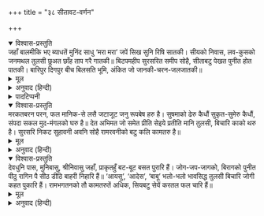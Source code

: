 +++
title = "३८ सीतावट-वर्णन"

+++


<details open><summary>विश्वास-प्रस्तुति</summary>
जहाँ बालमीकि भए ब्याधतें मुनिंद साधु  
‘मरा मरा’ जपें सिख सुनि रिषि सातकी।  
सीयको निवास, लव-कुसको जनमथल  
तुलसी छुअत छाँह ताप गरै गातकी॥  
बिटपमहीप सुरसरित समीप सोहै,  
सीताबटु पेखत पुनीत होत पातकी।  
बारिपुर दिगपुर बीच बिलसति भूमि,  
अंकित जो जानकी-चरन-जलजातकी॥
</details>

<details><summary>मूल</summary>

जहाँ बालमीकि भए ब्याधतें मुनिंद साधु  
‘मरा मरा’ जपें सिख सुनि रिषि सातकी।  
सीयको निवास, लव-कुसको जनमथल  
तुलसी छुअत छाँह ताप गरै गातकी॥  
बिटपमहीप सुरसरित समीप सोहै,  
सीताबटु पेखत पुनीत होत पातकी।  
बारिपुर दिगपुर बीच बिलसति भूमि,  
अंकित जो जानकी-चरन-जलजातकी॥
</details>

<details><summary>अनुवाद (हिन्दी)</summary>

जहाँ सप्तर्षियोंका उपदेश सुनकर (राममन्त्रको उलटे क्रमसे) ‘मरा-मरा’ जपते हुए वाल्मीकिजी व्याधसे महामुनि साधु हो गये, जो श्रीसीताजीका निवासस्थान और कुश तथा लवका जन्मस्थान था, तुलसीदासजी कहते हैं—जहाँकी छायाका स्पर्श होते ही शरीरका सारा ताप शान्त हो जाता है, वह वृक्षराज सीतावट श्रीगङ्गाजीके तटपर शोभायमान है। उसके दर्शनमात्रसे पापी पुरुष भी पवित्र हो जाता है। यह स्थान वारिपुर और दिगपुर—इन दो गाँवोंके बीचमें है* और श्रीजानकीजीके चरणकमलोंसे अङ्कित है॥ १३८॥
</details>

<details><summary>पादटिप्पनी</summary>

* यह स्थान प्रयाग और काशीके बीचमें सीतामढ़ी नामसे प्रसिद्ध है।
</details>

<details open><summary>विश्वास-प्रस्तुति</summary>
मरकतबरन परन, फल मानिक-से  
लसै जटाजूट जनु रूपबेष हरु है।  
सुषमाको ढेरु कैधौं सुकृत-सुमेरु कैधौं,  
संपदा सकल मुद-मंगलको घरु है॥  
देत अभिमत जो समेत प्रीति सेइये  
प्रतीति मानि तुलसी, बिचारि काको थरु है।  
सुरसरि निकट सुहावनी अवनि सोहै  
रामरवनीको बटु कलि कामतरु है॥
</details>

<details><summary>मूल</summary>

मरकतबरन परन, फल मानिक-से  
लसै जटाजूट जनु रूपबेष हरु है।  
सुषमाको ढेरु कैधौं सुकृत-सुमेरु कैधौं,  
संपदा सकल मुद-मंगलको घरु है॥  
देत अभिमत जो समेत प्रीति सेइये  
प्रतीति मानि तुलसी, बिचारि काको थरु है।  
सुरसरि निकट सुहावनी अवनि सोहै  
रामरवनीको बटु कलि कामतरु है॥
</details>

<details><summary>अनुवाद (हिन्दी)</summary>

उसके पत्ते मरकतमणिके समान हरे तथा फल माणिक्यके सदृश (लाल रंगके) हैं। अपनी जटाओंके कारण वह ऐसी शोभा देता है, मानो वृक्षरूपमें महादेवजी ही हों। वह मानो सुन्दरताका पुञ्ज है, अथवा सुकृतका सुमेरु है, किंवा सब प्रकारकी सम्पत्ति, आनन्द और मङ्गलका घर है। यदि ‘यह किसका स्थान है’ [अर्थात् जानकीजीका निवासस्थल है] इसका विचार करके विश्वास और प्रीतिपूर्वक उसका सेवन किया जाय तो वह सब प्रकारके इच्छित फल देता है। वह सुन्दर भूमि श्रीगङ्गाजीके तटपर सुशोभित है; यह रामवल्लभा श्रीजानकीजीका वट कलियुगमें कल्पवृक्षके समान है॥ १३९॥
</details>

<details open><summary>विश्वास-प्रस्तुति</summary>
देवधुनि पास, मुनिबासु, श्रीनिवासु जहाँ,  
प्राकृतहुँ बट-बूट बसत पुरारि हैं।  
जोग-जप-जागको, बिरागको पुनीत पीठु  
रागिन पै सीठ डीठि बाहरी निहारि हैं॥  
‘आयसु’, ‘आदेस’, ‘बाबू’ भलो-भलो भावसिद्ध  
तुलसी बिचारि जोगी कहत पुकारि हैं।  
रामभगतनको तौ कामतरुतें अधिक,  
सियबटु सेयें करतल फल चारि हैं॥
</details>

<details><summary>मूल</summary>

देवधुनि पास, मुनिबासु, श्रीनिवासु जहाँ,  
प्राकृतहुँ बट-बूट बसत पुरारि हैं।  
जोग-जप-जागको, बिरागको पुनीत पीठु  
रागिन पै सीठ डीठि बाहरी निहारि हैं॥  
‘आयसु’, ‘आदेस’, ‘बाबू’ भलो-भलो भावसिद्ध  
तुलसी बिचारि जोगी कहत पुकारि हैं।  
रामभगतनको तौ कामतरुतें अधिक,  
सियबटु सेयें करतल फल चारि हैं॥
</details>

<details><summary>अनुवाद (हिन्दी)</summary>

साधारण वटवृक्षमें भी श्रीमहादेवजीका निवास होता है, फिर इसके समीप तो गङ्गाजीका तट तथा मुनिवर वाल्मीकिजीका आश्रम है; जहाँ श्रीसीताजीने निवास किया था। [अत: इसकी महिमाका तो वर्णन ही कौन कर सकता है?] यह योग, जप, यज्ञ और वैराग्यके लिये तो बड़ा पवित्र पीठ है; किंतु रागी पुरुषोंको, जो इसे बाहरी दृष्टिसे देखेंगे, यह बड़ा रूखा जान पड़ता है। तुलसीदासजी कहते हैं कि यहाँके लोग विचारपूर्वक ‘जो आज्ञा’, ‘आदेश’, ‘भैया’ आदि शिष्ट शब्दोंका स्वभावसे ही प्रयोग करते हैं। यह सीतावट रामभक्तोंके लिये तो कल्पवृक्षसे भी अधिक है; क्योंकि इसका सेवन करनेसे [अर्थ, धर्म, काम और मोक्ष] चारों फल करतलगत हो जाते हैं [जब कि कल्पवृक्षसे अर्थ, धर्म और काम—केवल तीन ही फल मिलते हैं]॥ १४०॥
</details>
